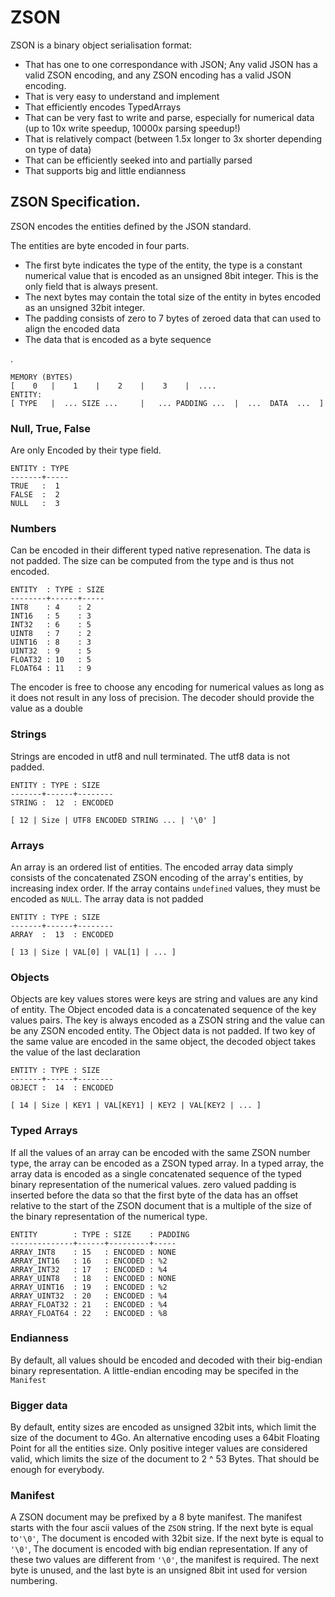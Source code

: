 # ZSON

ZSON is a binary object serialisation format:

 - That has one to one correspondance with JSON; Any valid JSON
   has a valid ZSON encoding, and any ZSON encoding has a valid JSON
   encoding.
 - That is very easy to understand and implement
 - That efficiently encodes TypedArrays
 - That can be very fast to write and parse, especially for numerical data
   (up to 10x write speedup, 10000x parsing speedup!)
 - That is relatively compact (between 1.5x longer to 3x shorter depending
   on type of data)
 - That can be efficiently seeked into and partially parsed 
 - That supports big and little endianness

## ZSON Specification.

ZSON encodes the entities defined by the JSON standard.

The entities are byte encoded in four parts.
   
  - The first byte indicates the type of the entity, the type is a
    constant numerical value that is encoded as an unsigned 8bit integer. This is the
    only field that is always present.
  - The next bytes may contain the total size of the entity in bytes encoded as
    an unsigned 32bit integer.
  - The padding consists of zero to 7 bytes of zeroed data that can used to
    align the encoded data
  - The data that is encoded as a byte sequence

.

    MEMORY (BYTES)
    [    0   |    1    |    2    |    3    |  ....
    ENTITY:
    [ TYPE   |  ... SIZE ...     |   ... PADDING ...  |  ...  DATA  ...  ]

### Null, True, False

Are only Encoded by their type field.
    
    ENTITY : TYPE
    -------+-----
    TRUE   :  1
    FALSE  :  2
    NULL   :  3

### Numbers

Can be encoded in their different typed native represenation. The data is not 
padded. The size can be computed from the type and is thus not encoded.

    ENTITY  : TYPE : SIZE
    --------+------+-----
    INT8    : 4    : 2
    INT16   : 5    : 3
    INT32   : 6    : 5
    UINT8   : 7    : 2
    UINT16  : 8    : 3
    UINT32  : 9    : 5
    FLOAT32 : 10   : 5
    FLOAT64 : 11   : 9

The encoder is free to choose any encoding for numerical values as long as it does
not result in any loss of precision. The decoder should provide the value as a
double

### Strings

Strings are encoded in utf8 and null terminated. The utf8 data is not padded.

    ENTITY : TYPE : SIZE
    -------+------+--------
    STRING :  12  : ENCODED

    [ 12 | Size | UTF8 ENCODED STRING ... | '\0' ]

### Arrays

An array is an ordered list of entities. The encoded array data simply consists of
the concatenated ZSON encoding of the array's entities, by increasing index order. If the array
contains `undefined` values, they must be encoded as `NULL`. The array data is not padded

    ENTITY : TYPE : SIZE
    -------+------+--------
    ARRAY  :  13  : ENCODED

    [ 13 | Size | VAL[0] | VAL[1] | ... ]
    
### Objects
Objects are key values stores were keys are string and values are any kind of entity. 
The Object encoded data is a concatenated sequence of the key values pairs. The key is
always encoded as a ZSON string and the value can be any ZSON encoded entity. The
Object data is not padded. If two key of the same value are encoded in the same object,
the decoded object takes the value of the last declaration

    ENTITY : TYPE : SIZE
    -------+------+--------
    OBJECT :  14  : ENCODED

    [ 14 | Size | KEY1 | VAL[KEY1] | KEY2 | VAL[KEY2 | ... ]

### Typed Arrays
If all the values of an array can be encoded with the same ZSON number type, the array
can be encoded as a ZSON typed array. In a typed array, the array data is encoded as a 
single concatenated sequence of the typed binary representation of the numerical values.
zero valued padding is inserted before the data so that the first byte of the data has
an offset relative to the start of the ZSON document that is a multiple of the size of the
binary representation of the numerical type. 

    ENTITY        : TYPE : SIZE    : PADDING
    --------------+------+---------+-----
    ARRAY_INT8    : 15   : ENCODED : NONE
    ARRAY_INT16   : 16   : ENCODED : %2
    ARRAY_INT32   : 17   : ENCODED : %4
    ARRAY_UINT8   : 18   : ENCODED : NONE
    ARRAY_UINT16  : 19   : ENCODED : %2
    ARRAY_UINT32  : 20   : ENCODED : %4
    ARRAY_FLOAT32 : 21   : ENCODED : %4
    ARRAY_FLOAT64 : 22   : ENCODED : %8

### Endianness

By default, all values should be encoded and decoded with their 
big-endian binary representation. A little-endian encoding may be
specifed in the `Manifest`

### Bigger data

By default, entity sizes are encoded as unsigned 32bit ints, which limit
the size of the document to 4Go. An alternative encoding uses a 64bit 
Floating Point for all the entities size. Only positive integer values are
considered valid, which limits the size of the document to 2 ^ 53 Bytes.
That should be enough for everybody. 

### Manifest

A ZSON document may be prefixed by a 8 byte manifest. The manifest
starts with the four ascii values of the `ZSON` 
string. If the next byte is equal to`'\0'`, The document is
encoded with 32bit  size. If the next byte is equal to `'\0'`,
The document is encoded with big endian representation. If any
of these two values are different from `'\0'`, the manifest is required. The next byte
is unused, and the last byte is an unsigned 8bit int used for version 
numbering. 

